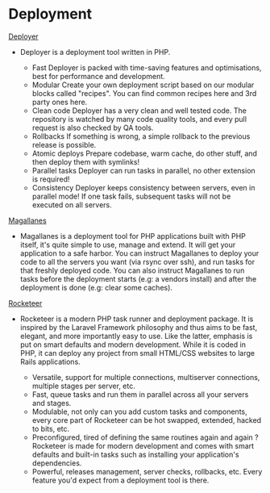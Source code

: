 # Deployment #

[Deployer](http://deployer.org/)

 * Deployer is a deployment tool written in PHP.

    * Fast Deployer is packed with time-saving features and optimisations, best for performance and development.
    * Modular Create your own deployment script based on our modular blocks called "recipes". You can find common recipes here and 3rd party ones here.
    * Clean code Deployer has a very clean and well tested code. The repository is watched by many code quality tools, and every pull request is also checked by QA tools.
    * Rollbacks If something is wrong, a simple rollback to the previous release is possible.
    * Atomic deploys Prepare codebase, warm cache, do other stuff, and then deploy them with symlinks!
    * Parallel tasks Deployer can run tasks in parallel, no other extension is required!
    * Consistency Deployer keeps consistency between servers, even in parallel mode! If one task fails, subsequent tasks will not be executed on all servers.

[Magallanes](http://magephp.com/)

 * Magallanes is a deployment tool for PHP applications built with PHP itself, it's quite simple to use, manage and extend. It will get your application to a safe harbor. You can instruct Magallanes to deploy your code to all the servers you want (via rsync over ssh), and run tasks for that freshly deployed code. You can also instruct Magallanes to run tasks before the deployment starts (e.g: a vendors install) and after the deployment is done (e.g: clear some caches).

[Rocketeer](http://rocketeer.autopergamene.eu)

 * Rocketeer is a modern PHP task runner and deployment package. It is inspired by the Laravel Framework philosophy and thus aims to be fast, elegant, and more importantly easy to use. Like the latter, emphasis is put on smart defaults and modern development. While it is coded in PHP, it can deploy any project from small HTML/CSS websites to large Rails applications.

    * Versatile, support for multiple connections, multiserver connections, multiple stages per server, etc.
    * Fast, queue tasks and run them in parallel across all your servers and stages.
    * Modulable, not only can you add custom tasks and components, every core part of Rocketeer can be hot swapped, extended, hacked to bits, etc.
    * Preconfigured, tired of defining the same routines again and again ? Rocketeer is made for modern development and comes with smart defaults and built-in tasks such as installing your application's dependencies.
    * Powerful, releases management, server checks, rollbacks, etc. Every feature you'd expect from a deployment tool is there.
